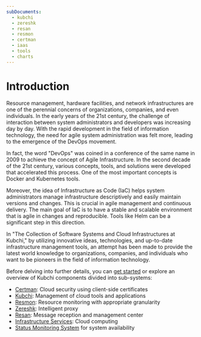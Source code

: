 ```yaml
---
subDocuments:
  - kubchi
  - zereshk
  - resan
  - resmon
  - certman
  - iaas
  - tools
  - charts
---
```


# Introduction

Resource management, hardware facilities, and network infrastructures are one of the perennial concerns of organizations, companies, and even individuals. In the early years of the 21st century, the challenge of interaction between system administrators and developers was increasing day by day. With the rapid development in the field of information technology, the need for agile system administration was felt more, leading to the emergence of the DevOps movement.

In fact, the word "DevOps" was coined in a conference of the same name in 2009 to achieve the concept of Agile Infrastructure. In the second decade of the 21st century, various concepts, tools, and solutions were developed that accelerated this process. One of the most important concepts is Docker and Kubernetes tools.

Moreover, the idea of Infrastructure as Code (IaC) helps system administrators manage infrastructure descriptively and easily maintain versions and changes. This is crucial in agile management and continuous delivery. The main goal of IaC is to have a stable and scalable environment that is agile in changes and reproducible. Tools like Helm can be a significant step in this direction.

In "The Collection of Software Systems and Cloud Infrastructures at Kubchi," by utilizing innovative ideas, technologies, and up-to-date infrastructure management tools, an attempt has been made to provide the latest world knowledge to organizations, companies, and individuals who want to be pioneers in the field of information technology.

Before delving into further details, you can [get started](kubchi/getting-started) or explore an overview of Kubchi components divided into sub-systems:

- [Certman](certman): Cloud security using client-side certificates
- [Kubchi](kubchi): Management of cloud tools and applications
- [Resmon](resmon): Resource monitoring with appropriate granularity
- [Zereshk](zereshk): Intelligent proxy
- [Resan](resan): Message reception and management center
- [Infrastructure Services](iaas): Cloud computing
- [Status Monitoring System](./statuspage) for system availability

